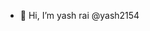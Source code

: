 - 👋 Hi, I’m yash rai @yash2154

<!---
yash2154/yash2154 is a ✨ special ✨ repository because its `README.md` (this file) appears on your GitHub profile.
You can click the Preview link to take a look at your changes.

--->
